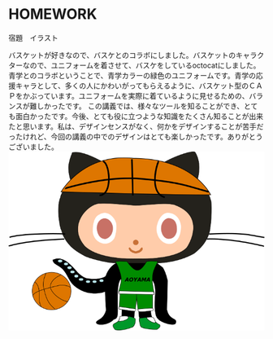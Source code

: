 # HOMEWORK
宿題　イラスト

バスケットが好きなので、バスケとのコラボにしました。バスケットのキャラクターなので、ユニフォームを着させて、バスケをしているoctocatにしました。青学とのコラボということで、青学カラーの緑色のユニフォームです。青学の応援キャラとして、多くの人にかわいがってもらえるように、バスケット型のＣＡＰをかぶっています。ユニフォームを実際に着ているように見せるための、バランスが難しかったです。
この講義では、様々なツールを知ることができ、とても面白かったです。今後、とても役に立つような知識をたくさん知ることが出来たと思います。私は、デザインセンスがなく、何かをデザインすることが苦手だったけれど、今回の講義の中でのデザインはとても楽しかったです。ありがとうございました。
![GitHub original Logo](https://github.com/Yamamotohika/HOMEWORK/blob/master/cat.png?raw=true)
